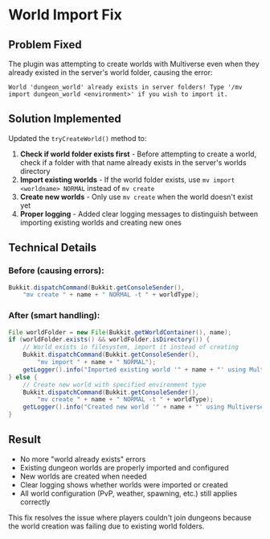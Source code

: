 # World Import Fix

## Problem Fixed
The plugin was attempting to create worlds with Multiverse even when they already existed in the server's world folder, causing the error:
```
World 'dungeon_world' already exists in server folders! Type '/mv import dungeon_world <environment>' if you wish to import it.
```

## Solution Implemented
Updated the `tryCreateWorld()` method to:

1. **Check if world folder exists first** - Before attempting to create a world, check if a folder with that name already exists in the server's worlds directory
2. **Import existing worlds** - If the world folder exists, use `mv import <worldname> NORMAL` instead of `mv create`
3. **Create new worlds** - Only use `mv create` when the world doesn't exist yet
4. **Proper logging** - Added clear logging messages to distinguish between importing existing worlds and creating new ones

## Technical Details

### Before (causing errors):
```java
Bukkit.dispatchCommand(Bukkit.getConsoleSender(), 
    "mv create " + name + " NORMAL -t " + worldType);
```

### After (smart handling):
```java
File worldFolder = new File(Bukkit.getWorldContainer(), name);
if (worldFolder.exists() && worldFolder.isDirectory()) {
    // World exists in filesystem, import it instead of creating
    Bukkit.dispatchCommand(Bukkit.getConsoleSender(), 
        "mv import " + name + " NORMAL");
    getLogger().info("Imported existing world '" + name + "' using Multiverse-Core");
} else {
    // Create new world with specified environment type
    Bukkit.dispatchCommand(Bukkit.getConsoleSender(), 
        "mv create " + name + " NORMAL -t " + worldType);
    getLogger().info("Created new world '" + name + "' using Multiverse-Core");
}
```

## Result
- No more "world already exists" errors
- Existing dungeon worlds are properly imported and configured
- New worlds are created when needed
- Clear logging shows whether worlds were imported or created
- All world configuration (PvP, weather, spawning, etc.) still applies correctly

This fix resolves the issue where players couldn't join dungeons because the world creation was failing due to existing world folders.
